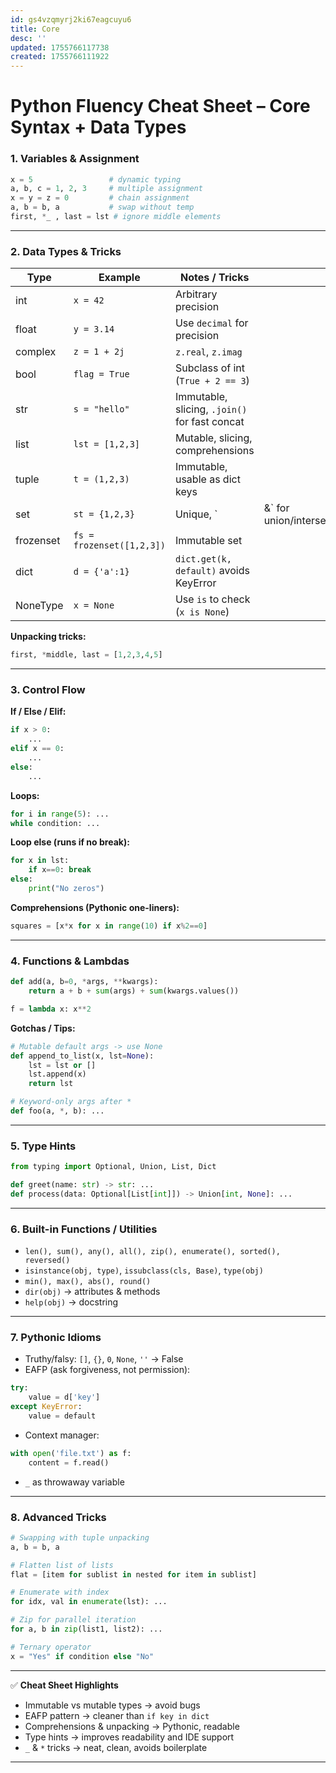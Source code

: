 ```yaml
---
id: gs4vzqmyrj2ki67eagcuyu6
title: Core
desc: ''
updated: 1755766117738
created: 1755766111922
---
```


# **Python Fluency Cheat Sheet – Core Syntax + Data Types**

### **1. Variables & Assignment**

```python
x = 5                 # dynamic typing
a, b, c = 1, 2, 3     # multiple assignment
x = y = z = 0         # chain assignment
a, b = b, a           # swap without temp
first, *_ , last = lst # ignore middle elements
```

---

### **2. Data Types & Tricks**

| Type      | Example                   | Notes / Tricks                                |                            |
| --------- | ------------------------- | --------------------------------------------- | -------------------------- |
| int       | `x = 42`                  | Arbitrary precision                           |                            |
| float     | `y = 3.14`                | Use `decimal` for precision                   |                            |
| complex   | `z = 1 + 2j`              | `z.real`, `z.imag`                            |                            |
| bool      | `flag = True`             | Subclass of int (`True + 2 == 3`)             |                            |
| str       | `s = "hello"`             | Immutable, slicing, `.join()` for fast concat |                            |
| list      | `lst = [1,2,3]`           | Mutable, slicing, comprehensions              |                            |
| tuple     | `t = (1,2,3)`             | Immutable, usable as dict keys                |                            |
| set       | `st = {1,2,3}`            | Unique, \`                                    | &\` for union/intersection |
| frozenset | `fs = frozenset([1,2,3])` | Immutable set                                 |                            |
| dict      | `d = {'a':1}`             | `dict.get(k, default)` avoids KeyError        |                            |
| NoneType  | `x = None`                | Use `is` to check (`x is None`)               |                            |

**Unpacking tricks:**

```python
first, *middle, last = [1,2,3,4,5]
```

---

### **3. Control Flow**

**If / Else / Elif:**

```python
if x > 0:
    ...
elif x == 0:
    ...
else:
    ...
```

**Loops:**

```python
for i in range(5): ...
while condition: ...
```

**Loop else (runs if no break):**

```python
for x in lst:
    if x==0: break
else:
    print("No zeros")
```

**Comprehensions (Pythonic one-liners):**

```python
squares = [x*x for x in range(10) if x%2==0]
```

---

### **4. Functions & Lambdas**

```python
def add(a, b=0, *args, **kwargs):
    return a + b + sum(args) + sum(kwargs.values())

f = lambda x: x**2
```

**Gotchas / Tips:**

```python
# Mutable default args -> use None
def append_to_list(x, lst=None):
    lst = lst or []
    lst.append(x)
    return lst

# Keyword-only args after *
def foo(a, *, b): ...
```

---

### **5. Type Hints**

```python
from typing import Optional, Union, List, Dict

def greet(name: str) -> str: ...
def process(data: Optional[List[int]]) -> Union[int, None]: ...
```

---

### **6. Built-in Functions / Utilities**

* `len(), sum(), any(), all(), zip(), enumerate(), sorted(), reversed()`
* `isinstance(obj, type)`, `issubclass(cls, Base)`, `type(obj)`
* `min(), max(), abs(), round()`
* `dir(obj)` → attributes & methods
* `help(obj)` → docstring

---

### **7. Pythonic Idioms**

* Truthy/falsy: `[]`, `{}`, `0`, `None`, `''` → False
* EAFP (ask forgiveness, not permission):

```python
try:
    value = d['key']
except KeyError:
    value = default
```

* Context manager:

```python
with open('file.txt') as f:
    content = f.read()
```

* `_` as throwaway variable

---

### **8. Advanced Tricks**

```python
# Swapping with tuple unpacking
a, b = b, a

# Flatten list of lists
flat = [item for sublist in nested for item in sublist]

# Enumerate with index
for idx, val in enumerate(lst): ...

# Zip for parallel iteration
for a, b in zip(list1, list2): ...

# Ternary operator
x = "Yes" if condition else "No"
```

---

✅ **Cheat Sheet Highlights**

* Immutable vs mutable types → avoid bugs
* EAFP pattern → cleaner than `if key in dict`
* Comprehensions & unpacking → Pythonic, readable
* Type hints → improves readability and IDE support
* `_` & `*` tricks → neat, clean, avoids boilerplate

---
